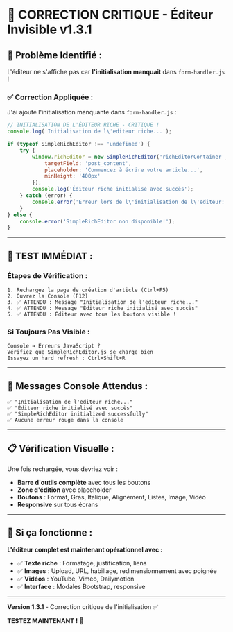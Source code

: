 # 🚨 CORRECTION CRITIQUE - Éditeur Invisible v1.3.1

## 🔧 **Problème Identifié :**

L'éditeur ne s'affiche pas car **l'initialisation manquait** dans `form-handler.js` !

### ✅ **Correction Appliquée :**

J'ai ajouté l'initialisation manquante dans `form-handler.js` :

```javascript
// INITIALISATION DE L'ÉDITEUR RICHE - CRITIQUE !
console.log('Initialisation de l\'editeur riche...');

if (typeof SimpleRichEditor !== 'undefined') {
    try {
        window.richEditor = new SimpleRichEditor('richEditorContainer', {
            targetField: 'post_content',
            placeholder: 'Commencez à écrire votre article...',
            minHeight: '400px'
        });
        console.log('Éditeur riche initialisé avec succès');
    } catch (error) {
        console.error('Erreur lors de l\'initialisation de l\'editeur:', error);
    }
} else {
    console.error('SimpleRichEditor non disponible!');
}
```

---

## 🧪 **TEST IMMÉDIAT :**

### **Étapes de Vérification :**
```
1. Rechargez la page de création d'article (Ctrl+F5)
2. Ouvrez la Console (F12)
3. ✅ ATTENDU : Message "Initialisation de l'editeur riche..."
4. ✅ ATTENDU : Message "Éditeur riche initialisé avec succès"
5. ✅ ATTENDU : Éditeur avec tous les boutons visible !
```

### **Si Toujours Pas Visible :**
```
Console → Erreurs JavaScript ?
Vérifiez que SimpleRichEditor.js se charge bien
Essayez un hard refresh : Ctrl+Shift+R
```

---

## 🎯 **Messages Console Attendus :**

```
✅ "Initialisation de l'editeur riche..."
✅ "Éditeur riche initialisé avec succès"  
✅ "SimpleRichEditor initialized successfully"
✅ Aucune erreur rouge dans la console
```

---

## 📋 **Vérification Visuelle :**

Une fois rechargée, vous devriez voir :
- **Barre d'outils complète** avec tous les boutons
- **Zone d'édition** avec placeholder
- **Boutons** : Format, Gras, Italique, Alignement, Listes, Image, Vidéo
- **Responsive** sur tous écrans

---

## 🚀 **Si ça fonctionne :**

**L'éditeur complet est maintenant opérationnel avec :**
- ✅ **Texte riche** : Formatage, justification, liens
- ✅ **Images** : Upload, URL, habillage, redimensionnement avec poignée
- ✅ **Vidéos** : YouTube, Vimeo, Dailymotion
- ✅ **Interface** : Modales Bootstrap, responsive

---

**Version 1.3.1** - Correction critique de l'initialisation ✅

**TESTEZ MAINTENANT !** 🚀
